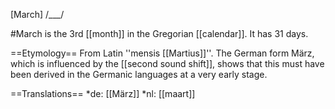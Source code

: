 [March] /___/

#March is the 3rd [[month]] in the Gregorian [[calendar]]. It has 31 days.

==Etymology==
From Latin ''mensis [[Martius]]''. The German form M&auml;rz, which is influenced by the [[second sound shift]], shows that this must have been derived in the Germanic languages at a very early stage.

==Translations==
*de: [[M&auml;rz]]
*nl: [[maart]]